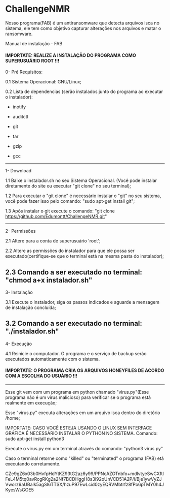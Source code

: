 # ChallengeNMR

Nosso programa(FAB) é um antiransomware que detecta arquivos isca no sistema, ele tem como objetivo capturar alterações nos arquivos e matar o ransomware.

Manual de instalação - FAB

#### IMPORTATE: REALIZE A INSTALAÇÃO DO PROGRAMA COMO SUPERUSUÁRIO ROOT !!! ####

0- Pré Requisitos:
    
0.1 Sistema Operacional: GNU/Linux;
    
0.2 Lista de dependencias (serão instalados junto do programa ao executar o instalador):

-  inotify

-  auditctl

-  git

-  tar

-  gzip

-  gcc

------------------------------------------------------------------------------------------------------------------------------------------------

1- Download

1.1 Baixe o instalador.sh no seu Sistema Operacional. (Você pode instalar diretamente do site ou executar "git clone" no seu terminal);


1.2 Para executar o "git clone" é necessário instalar o "git" no seu sistema, você pode fazer isso pelo comando: "sudo apt-get install git";


1.3 Após instalar o git execute o comando: "git clone https://github.com/Edumontt/ChallengeNMR.git"

------------------------------------------------------------------------------------------------------------------------------------------------

2- Permissões

2.1 Altere para a conta de superusuário 'root';

2.2 Altere as permissões do instalador para que ele possa ser executado(certifique-se que o terminal está na mesma pasta do instalador);

2.3 Comando a ser executado no terminal: "chmod a+x instalador.sh"
------------------------------------------------------------------------------------------------------------------------------------------------

3- Instalação

3.1 Execute o instalador, siga os passos indicados e aguarde a mensagem de instalação concluída;

3.2 Comando a ser executado no terminal: "./instalador.sh"
------------------------------------------------------------------------------------------------------------------------------------------------

4- Execução

4.1 Reinicie o computador. O programa e o serviço de backup serão executados automaticamente com o sistema.

#### IMPORTATE: O PROGRAMA CRIA OS ARQUIVOS HONEYFILES DE ACORDO COM A ESCOLHA DO USUÁRIO !!! ####

----------------------------------------------------------------------------------------------------------------------------------------------------

Esse git vem com um programa em python chamado "virus.py"(Esse programa não é um vírus malicioso) para verificar se o programa está realmente em execução;

Esse "virus.py" executa alterações em um arquivo isca dentro do diretório /home;

IMPORTATE: CASO VOCÊ ESTEJA USANDO O LINUX SEM INTERFACE GRÁFICA É NECESSÁRIO INSTALAR O PYTHON NO SISTEMA. Comando: sudo apt-get install python3

Execute o virus.py em um terminal através do comando: "python3 virus.py"

Caso o terminal retorne como "killed" ou "terminated" o programa (FAB) etá executando corretamente.

CZe9gZ6x03b0HvfpHdYtKZ93tG2az6y99/PPNcAZOTnbfo+mdlvtyeSwCXftlFeL4M5tq0avRcgRKg2a2Nf7BCDHggH8s3i92oUnVCD51A2P/l/Bje1ywVyZJVworz9aUBaIk5agSI6TTSX/hzuP97EwLcid0zyEQRVMbtrfz8fPo6pTMY0h4JKyesWsGOE5
